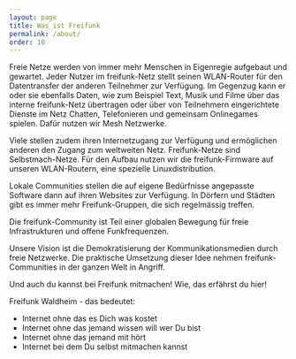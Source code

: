 ```yaml
---
layout: page
title: Was ist Freifunk
permalink: /about/
order: 10
---
```


Freie Netze werden von immer mehr Menschen in Eigenregie aufgebaut und gewartet. Jeder Nutzer im freifunk-Netz stellt seinen WLAN-Router für den Datentransfer der anderen Teilnehmer zur Verfügung. Im Gegenzug kann er oder sie ebenfalls Daten, wie zum Beispiel Text, Musik und Filme über das interne freifunk-Netz übertragen oder über von Teilnehmern eingerichtete Dienste im Netz Chatten, Telefonieren und gemeinsam Onlinegames spielen. Dafür nutzen wir Mesh Netzwerke.

Viele stellen zudem ihren Internetzugang zur Verfügung und ermöglichen anderen den Zugang zum weltweiten Netz. Freifunk-Netze sind Selbstmach-Netze. Für den Aufbau nutzen wir die freifunk-Firmware auf unseren WLAN-Routern, eine spezielle Linuxdistribution.

Lokale Communities stellen die auf eigene Bedürfnisse angepasste Software dann auf ihren Websites zur Verfügung. In Dörfern und Städten gibt es immer mehr Freifunk-Gruppen, die sich regelmässig treffen.

Die freifunk-Community ist Teil einer globalen Bewegung für freie Infrastrukturen und offene Funkfrequenzen.

Unsere Vision ist die Demokratisierung der Kommunikationsmedien durch freie Netzwerke. Die praktische Umsetzung dieser Idee nehmen freifunk-Communities in der ganzen Welt in Angriff.

Und auch du kannst bei Freifunk mitmachen! Wie, das erfährst du hier!

Freifunk Waldheim - das bedeutet:

-   Internet ohne das es Dich was kostet
-   Internet ohne das jemand wissen will wer Du bist
-   Internet ohne das jemand mit hört
-   Internet bei dem Du selbst mitmachen kannst
